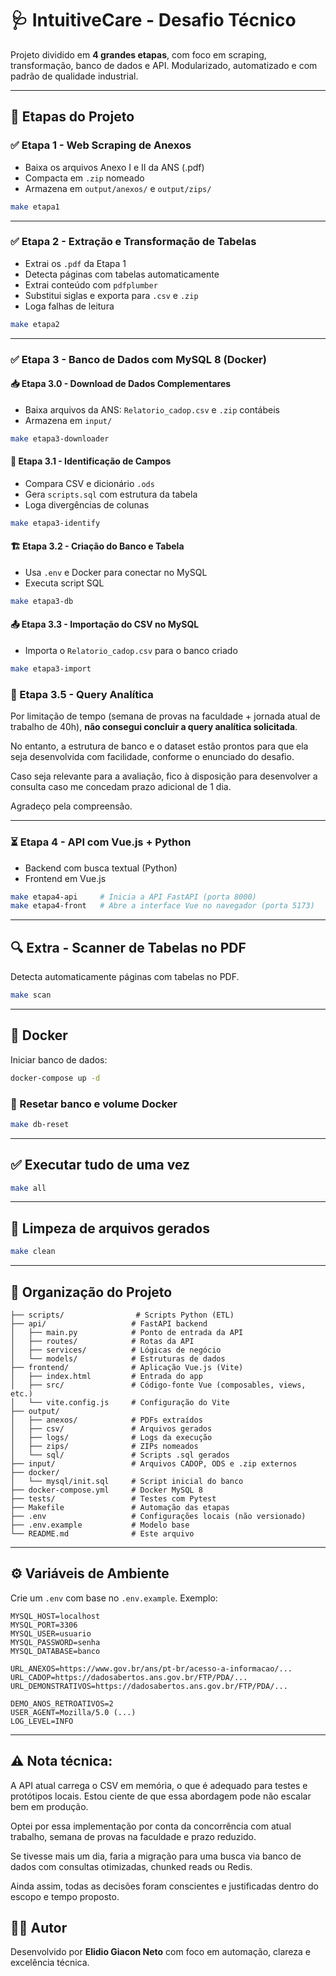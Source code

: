 # 🩺 IntuitiveCare - Desafio Técnico

Projeto dividido em **4 grandes etapas**, com foco em scraping, transformação, banco de dados e API. Modularizado, automatizado e com padrão de qualidade industrial.

---

## 🚦 Etapas do Projeto

### ✅ Etapa 1 - Web Scraping de Anexos
- Baixa os arquivos Anexo I e II da ANS (.pdf)
- Compacta em `.zip` nomeado
- Armazena em `output/anexos/` e `output/zips/`

```bash
make etapa1
```

---

### ✅ Etapa 2 - Extração e Transformação de Tabelas
- Extrai os `.pdf` da Etapa 1
- Detecta páginas com tabelas automaticamente
- Extrai conteúdo com `pdfplumber`
- Substitui siglas e exporta para `.csv` e `.zip`
- Loga falhas de leitura

```bash
make etapa2
```

---

### ✅ Etapa 3 - Banco de Dados com MySQL 8 (Docker)

#### 📥 Etapa 3.0 - Download de Dados Complementares
- Baixa arquivos da ANS: `Relatorio_cadop.csv` e `.zip` contábeis
- Armazena em `input/`

```bash
make etapa3-downloader
```

#### 🧠 Etapa 3.1 - Identificação de Campos
- Compara CSV e dicionário `.ods`
- Gera `scripts.sql` com estrutura da tabela
- Loga divergências de colunas

```bash
make etapa3-identify
```

#### 🏗️ Etapa 3.2 - Criação do Banco e Tabela
- Usa `.env` e Docker para conectar no MySQL
- Executa script SQL

```bash
make etapa3-db
```

#### 📤 Etapa 3.3 - Importação do CSV no MySQL
- Importa o `Relatorio_cadop.csv` para o banco criado

```bash
make etapa3-import
```

### 🚧 Etapa 3.5 - Query Analítica

Por limitação de tempo (semana de provas na faculdade + jornada atual de trabalho de 40h), **não consegui concluir a query analítica solicitada**.

No entanto, a estrutura de banco e o dataset estão prontos para que ela seja desenvolvida com facilidade, conforme o enunciado do desafio.

Caso seja relevante para a avaliação, fico à disposição para desenvolver a consulta caso me concedam prazo adicional de 1 dia.

Agradeço pela compreensão.

---

### ⏳ Etapa 4 - API com Vue.js + Python
- Backend com busca textual (Python)
- Frontend em Vue.js

```bash
make etapa4-api     # Inicia a API FastAPI (porta 8000)
make etapa4-front   # Abre a interface Vue no navegador (porta 5173)
```

---

## 🔍 Extra - Scanner de Tabelas no PDF
Detecta automaticamente páginas com tabelas no PDF.

```bash
make scan
```

---

## 🐳 Docker

Iniciar banco de dados:

```bash
docker-compose up -d
```

### 🔁 Resetar banco e volume Docker

```bash
make db-reset
```

---

## ✅ Executar tudo de uma vez

```bash
make all
```

---

## 🧹 Limpeza de arquivos gerados

```bash
make clean
```

---

## 🧭 Organização do Projeto

```
├── scripts/                # Scripts Python (ETL)
├── api/                   # FastAPI backend
│   ├── main.py            # Ponto de entrada da API
│   ├── routes/            # Rotas da API
│   ├── services/          # Lógicas de negócio
│   └── models/            # Estruturas de dados
├── frontend/              # Aplicação Vue.js (Vite)
│   ├── index.html         # Entrada do app
│   ├── src/               # Código-fonte Vue (composables, views, etc.)
│   └── vite.config.js     # Configuração do Vite
├── output/
│   ├── anexos/            # PDFs extraídos
│   ├── csv/               # Arquivos gerados
│   ├── logs/              # Logs da execução
│   ├── zips/              # ZIPs nomeados
│   └── sql/               # Scripts .sql gerados
├── input/                 # Arquivos CADOP, ODS e .zip externos
├── docker/
│   └── mysql/init.sql     # Script inicial do banco
├── docker-compose.yml     # Docker MySQL 8
├── tests/                 # Testes com Pytest
├── Makefile               # Automação das etapas
├── .env                   # Configurações locais (não versionado)
├── .env.example           # Modelo base
└── README.md              # Este arquivo
```

---

## ⚙️ Variáveis de Ambiente

Crie um `.env` com base no `.env.example`. Exemplo:

```env
MYSQL_HOST=localhost
MYSQL_PORT=3306
MYSQL_USER=usuario
MYSQL_PASSWORD=senha
MYSQL_DATABASE=banco

URL_ANEXOS=https://www.gov.br/ans/pt-br/acesso-a-informacao/...
URL_CADOP=https://dadosabertos.ans.gov.br/FTP/PDA/...
URL_DEMONSTRATIVOS=https://dadosabertos.ans.gov.br/FTP/PDA/...

DEMO_ANOS_RETROATIVOS=2
USER_AGENT=Mozilla/5.0 (...)
LOG_LEVEL=INFO
```

---

## ⚠️ Nota técnica:

A API atual carrega o CSV em memória, o que é adequado para testes e protótipos locais. Estou ciente de que essa abordagem pode não escalar bem em produção.

Optei por essa implementação por conta da concorrência com atual trabalho, semana de provas na faculdade e prazo reduzido.

Se tivesse mais um dia, faria a migração para uma busca via banco de dados com consultas otimizadas, chunked reads ou Redis.

Ainda assim, todas as decisões foram conscientes e justificadas dentro do escopo e tempo proposto.


## 👨‍💻 Autor

Desenvolvido por **Elidio Giacon Neto** com foco em automação, clareza e excelência técnica.